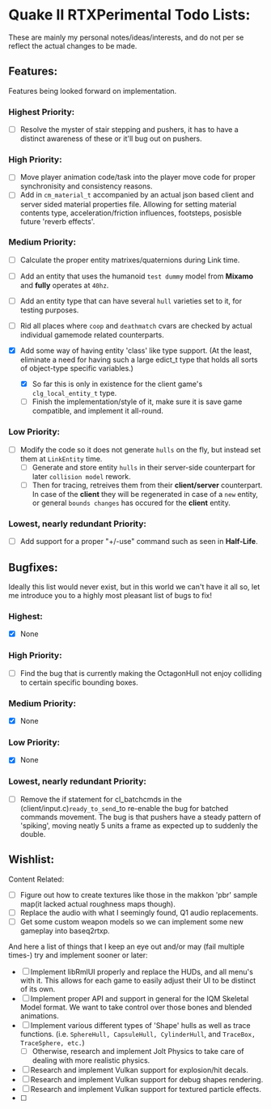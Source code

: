 # Quake II RTXPerimental Todo Lists:
These are mainly my personal notes/ideas/interests, and do not per se reflect the actual changes to be made.

## Features:
Features being looked forward on implementation.
### Highest Priority:
* [ ] Resolve the myster of stair stepping and pushers, it has to have a distinct awareness of these or it'll bug out on pushers.

### High Priority:
* [ ] Move player animation code/task into the player move code for proper synchronisity and consistency reasons.
* [ ] Add in ``cm_material_t`` accompanied by an actual json based client and server sided material properties file. Allowing for setting material contents type, acceleration/friction influences, footsteps, posisble future 'reverb effects'.

### Medium Priority:
* [ ] Calculate the proper entity matrixes/quaternions during Link time.

* [ ] Add an entity that uses the humanoid ``test dummy`` model from **Mixamo** and **fully** operates at ``40hz``.
* [ ] Add an entity type that can have several ``hull`` varieties set to it, for testing purposes.

* [ ] Rid all places where ``coop`` and ``deathmatch`` cvars are checked by actual individual gamemode related counterparts.
* [x] Add some way of having entity 'class' like type support. (At the least, eliminate a need for having such a large edict_t type that holds all sorts of object-type specific variables.)
	* [x] So far this is only in existence for the client game's ``clg_local_entity_t`` type.
	* [ ] Finish the implementation/style of it, make sure it is save game compatible, and implement it all-round.

### Low Priority:
* [ ] Modify the code so it does not generate ``hulls`` on the fly, but instead set them at ``LinkEntity`` time. 
	* [ ] Generate and store entity ``hulls`` in their server-side counterpart for later ``collision model`` rework.
	* [ ] Then for tracing, retreives them from their **client/server** counterpart. In case of the **client** they will be regenerated in case of a ``new`` entity, or general ``bounds changes`` has occured for the **client** entity.

### Lowest, nearly redundant Priority:
* [ ] Add support for a proper "+/-use" command such as seen in **Half-Life**.

## Bugfixes: 
Ideally this list would never exist, but in this world we can't have it all so, let me introduce you to a highly most pleasant list of bugs to fix!
### Highest:
* [x] None

### High Priority:
* [ ] Find the bug that is currently making the OctagonHull not enjoy colliding to certain specific bounding boxes.

### Medium Priority:
* [x] None

### Low Priority:
* [x] None

### Lowest, nearly redundant Priority:
* [ ] Remove the if statement for cl_batchcmds in the (client/input.c)``ready_to_send``_to re-enable the bug for batched commands movement. The bug is that pushers have a steady pattern of 'spiking', moving neatly 5 units a frame as expected up to suddenly the double.

## Wishlist:
Content Related:
- [ ] Figure out how to create textures like those in the makkon 'pbr' sample map(it lacked actual roughness maps though).
- [ ] Replace the audio with what I seemingly found, Q1 audio replacements.
- [ ] Get some custom weapon models so we can implement some new gameplay into baseq2rtxp.

And here a list of things that I keep an eye out and/or may (fail multiple times-) try and implement sooner or later:
- [ ] Implement libRmlUI properly and replace the HUDs, and all menu's with it. This allows for each game to easily adjust their UI to be distinct of its own.
- [ ] Implement proper API and support in general for the IQM Skeletal Model format. We want to take control over those bones and blended animations.
- [ ] Implement various different types of 'Shape' hulls as well as trace functions. (i.e. ``SphereHull, CapsuleHull, CylinderHull``, and ``TraceBox, TraceSphere, etc.``)
	- [ ] Otherwise, research and implement Jolt Physics to take care of dealing with more realistic physics.
- [ ] Research and implement Vulkan support for explosion/hit decals.
- [ ] Research and implement Vulkan support for debug shapes rendering.
- [ ] Research and implement Vulkan support for textured particle effects.
- [ ] 